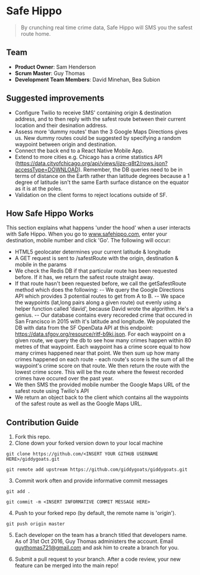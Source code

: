 # Safe Hippo

> By crunching real time crime data, Safe Hippo will SMS you the safest route home.

## Team

  - __Product Owner__: Sam Henderson
  - __Scrum Master__: Guy Thomas
  - __Development Team Members__: David Minehan, Bea Subion 

## Suggested improvements

  - Configure Twilio to receive SMS' containing origin & destination address, and to then reply with the safest route between their current location and their desination address.
  - Assess more 'dummy routes' than the 3 Google Maps Directions gives us. New dummy routes could be suggested by specifying a random waypoint between origin and destination.
  - Connect the back end to a React Native Mobile App.
  - Extend to more cities e.g. Chicago has a crime statistics API (https://data.cityofchicago.org/api/views/ijzp-q8t2/rows.json?accessType=DOWNLOAD). Remember, the DB queries need to be in terms of distance on the Earth rather than latitude degrees because a 1 degree of latitude isn't the same Earth surface distance on the equator as it is at the poles.
  - Validation on the client forms to reject locations outside of SF.

## How Safe Hippo Works

  This section explains what happens 'under the hood' when a user interacts with Safe Hippo. When you go to www.safehippo.com, enter your destination, mobile number and click 'Go'. The following will occur:
  - HTML5 geolocater determines your current latitude & longitude
  - A GET request is sent to /safestRoute with the origin, destination & mobile in the params
  - We check the Redis DB if that particular route has been requested before. If it has, we return the safest route straight away.
  - If that route hasn't been requested before, we call the getSafestRoute method which does the following:
  -- We query the Google Directions API which provides 3 potential routes to get from A to B.
  -- We space the waypoints (lat,long pairs along a given route) out evenly using a helper function called 'david', because David wrote the algorithm. He's a genius.
  -- Our database contains every recoreded crime that occured in San Francisco in 2015 with it's latitude and longitude. We populated the DB with data from the SF OpenData API at this endpoint: https://data.sfgov.org/resource/ritf-b9ki.json. For each waypoint on a given route, we query the db to see how many crimes happen within 80 metres of that waypoint. Each waypoint has a crime score equal to how many crimes happened near that point. We then sum up how many crimes happened on each route - each route's score is the sum of all the waypoint's crime score on that route. We then return the route with the lowest crime score. This will be the route where the fewest recorded crimes have occured over the past year.
  - We then SMS the provided mobile number the Google Maps URL of the safest route using Twilio's API
  - We return an object back to the client which contains all the waypoints of the safest route as well as the Google Maps URL.

## Contribution Guide

1. Fork this repo.
2. Clone down your forked version down to your local machine

```
git clone https://github.com/<INSERT YOUR GITHUB USERNAME HERE>/giddygoats.git
```

```
git remote add upstream https://github.com/giddygoats/giddygoats.git
```


3. Commit work often and provide informative commit messages

```
git add .
```
```
git commit -m <INSERT INFORMATIVE COMMIT MESSAGE HERE>
```

4. Push to your forked repo (by default, the remote name is 'origin'). 

```
git push origin master
```

5. Each developer on the team has a branch titled that developers name. As of 31st Oct 2016, Guy Thomas administers the account. Email guythomas721@gmail.com and ask him to create a branch for you.

6. Submit a pull request to your branch. After a code review, your new feature can be merged into the main repo! 
